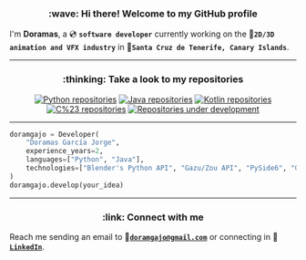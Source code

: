 <div align="center">
    <h3>:wave: Hi there! Welcome to my GitHub profile</h3>
</div>

I'm **Doramas**, a :cd: **`software developer`**
currently working on the :movie_camera:**`2D/3D animation and VFX industry`**
in :palm_tree:**`Santa Cruz de Tenerife, Canary Islands`**.

---

<div align="center">
<h3>:thinking: Take a look to my repositories</h3>
</div>

<div align="center">
    <a href="https://github.com/doramgajo?tab=repositories&language=python"><img alt="Python repositories" src="https://img.shields.io/badge/Python-3776ab?style=plastic"></a>
    <a href="https://github.com/doramgajo?tab=repositories&language=java"><img alt="Java repositories" src="https://img.shields.io/badge/Java-f0931c?style=plastic"></a>
    <a href="https://github.com/doramgajo?tab=repositories&language=kotlin"><img alt="Kotlin repositories" src="https://img.shields.io/badge/Kotlin-7f52ff?style=plastic"></a>
    <a href="https://github.com/doramgajo?tab=repositories&language=c%23"><img alt="C%23 repositories" src="https://img.shields.io/badge/C%23-68217A?style=plastic"></a>
    <a href="https://github.com/doramgajo?tab=repositories&q=archived%3Afalse+-repo%3Adoramgajo%2Fdoramgajo"><img alt="Repositories under development" src="https://img.shields.io/badge/Under%20development-4CAF50?style=plastic"></a>
</div>

---

```python
doramgajo = Developer(
    "Doramas García Jorge",
    experience_years=2,
    languages=["Python", "Java"],
    technologies=["Blender's Python API", "Gazu/Zou API", "PySide6", "Git", "SQL"],
)
doramgajo.develop(your_idea)
```

---

<div align="center">
<h3>:link: Connect with me</h3>
</div>

Reach me sending an email to :email:[**`doramgajo@gmail.com`**](mailto:doramgajo@gmail.com) or connecting in :briefcase:[**`LinkedIn`**](https://www.linkedin.com/in/doramgajo/).
